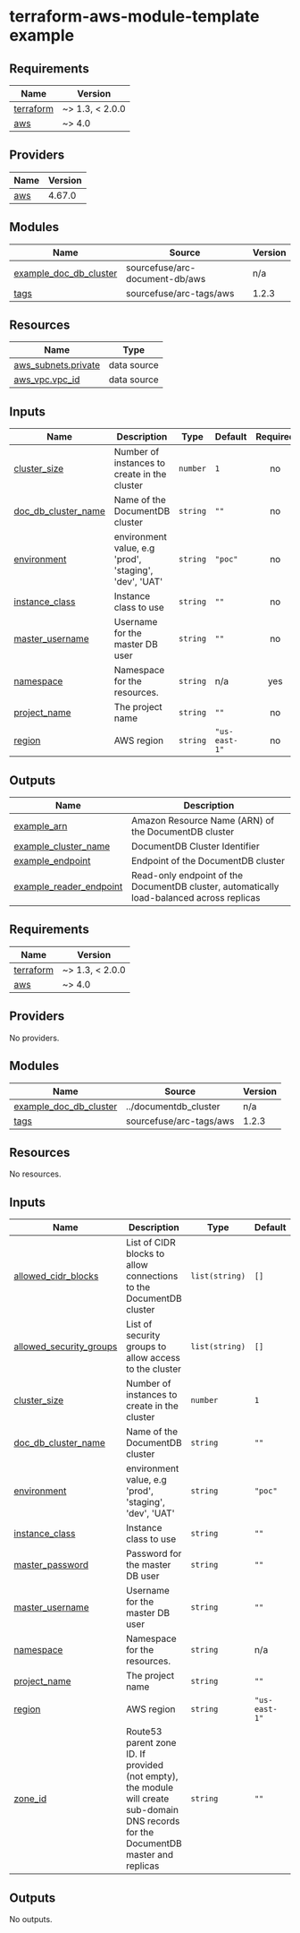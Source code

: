 # terraform-aws-module-template example

<!-- BEGINNING OF PRE-COMMIT-TERRAFORM DOCS HOOK -->
## Requirements

| Name | Version |
|------|---------|
| <a name="requirement_terraform"></a> [terraform](#requirement\_terraform) | ~> 1.3, < 2.0.0 |
| <a name="requirement_aws"></a> [aws](#requirement\_aws) | ~> 4.0 |

## Providers

| Name | Version |
|------|---------|
| <a name="provider_aws"></a> [aws](#provider\_aws) | 4.67.0 |

## Modules

| Name | Source | Version |
|------|--------|---------|
| <a name="module_example_doc_db_cluster"></a> [example\_doc\_db\_cluster](#module\_example\_doc\_db\_cluster) | sourcefuse/arc-document-db/aws | n/a |
| <a name="module_tags"></a> [tags](#module\_tags) | sourcefuse/arc-tags/aws | 1.2.3 |

## Resources

| Name | Type |
|------|------|
| [aws_subnets.private](https://registry.terraform.io/providers/hashicorp/aws/latest/docs/data-sources/subnets) | data source |
| [aws_vpc.vpc_id](https://registry.terraform.io/providers/hashicorp/aws/latest/docs/data-sources/vpc) | data source |

## Inputs

| Name | Description | Type | Default | Required |
|------|-------------|------|---------|:--------:|
| <a name="input_cluster_size"></a> [cluster\_size](#input\_cluster\_size) | Number of instances to create in the cluster | `number` | `1` | no |
| <a name="input_doc_db_cluster_name"></a> [doc\_db\_cluster\_name](#input\_doc\_db\_cluster\_name) | Name of the DocumentDB cluster | `string` | `""` | no |
| <a name="input_environment"></a> [environment](#input\_environment) | environment value, e.g 'prod', 'staging', 'dev', 'UAT' | `string` | `"poc"` | no |
| <a name="input_instance_class"></a> [instance\_class](#input\_instance\_class) | Instance class to use | `string` | `""` | no |
| <a name="input_master_username"></a> [master\_username](#input\_master\_username) | Username for the master DB user | `string` | `""` | no |
| <a name="input_namespace"></a> [namespace](#input\_namespace) | Namespace for the resources. | `string` | n/a | yes |
| <a name="input_project_name"></a> [project\_name](#input\_project\_name) | The project name | `string` | `""` | no |
| <a name="input_region"></a> [region](#input\_region) | AWS region | `string` | `"us-east-1"` | no |

## Outputs

| Name | Description |
|------|-------------|
| <a name="output_example_arn"></a> [example\_arn](#output\_example\_arn) | Amazon Resource Name (ARN) of the DocumentDB cluster |
| <a name="output_example_cluster_name"></a> [example\_cluster\_name](#output\_example\_cluster\_name) | DocumentDB Cluster Identifier |
| <a name="output_example_endpoint"></a> [example\_endpoint](#output\_example\_endpoint) | Endpoint of the DocumentDB cluster |
| <a name="output_example_reader_endpoint"></a> [example\_reader\_endpoint](#output\_example\_reader\_endpoint) | Read-only endpoint of the DocumentDB cluster, automatically load-balanced across replicas |
<!-- END OF PRE-COMMIT-TERRAFORM DOCS HOOK -->

<!-- BEGIN_TF_DOCS -->
## Requirements

| Name | Version |
|------|---------|
| <a name="requirement_terraform"></a> [terraform](#requirement\_terraform) | ~> 1.3, < 2.0.0 |
| <a name="requirement_aws"></a> [aws](#requirement\_aws) | ~> 4.0 |

## Providers

No providers.

## Modules

| Name | Source | Version |
|------|--------|---------|
| <a name="module_example_doc_db_cluster"></a> [example\_doc\_db\_cluster](#module\_example\_doc\_db\_cluster) | ../documentdb_cluster | n/a |
| <a name="module_tags"></a> [tags](#module\_tags) | sourcefuse/arc-tags/aws | 1.2.3 |

## Resources

No resources.

## Inputs

| Name | Description | Type | Default | Required |
|------|-------------|------|---------|:--------:|
| <a name="input_allowed_cidr_blocks"></a> [allowed\_cidr\_blocks](#input\_allowed\_cidr\_blocks) | List of CIDR blocks to allow connections to the DocumentDB cluster | `list(string)` | `[]` | no |
| <a name="input_allowed_security_groups"></a> [allowed\_security\_groups](#input\_allowed\_security\_groups) | List of security groups to allow access to the cluster | `list(string)` | `[]` | no |
| <a name="input_cluster_size"></a> [cluster\_size](#input\_cluster\_size) | Number of instances to create in the cluster | `number` | `1` | no |
| <a name="input_doc_db_cluster_name"></a> [doc\_db\_cluster\_name](#input\_doc\_db\_cluster\_name) | Name of the DocumentDB cluster | `string` | `""` | no |
| <a name="input_environment"></a> [environment](#input\_environment) | environment value, e.g 'prod', 'staging', 'dev', 'UAT' | `string` | `"poc"` | no |
| <a name="input_instance_class"></a> [instance\_class](#input\_instance\_class) | Instance class to use | `string` | `""` | no |
| <a name="input_master_password"></a> [master\_password](#input\_master\_password) | Password for the master DB user | `string` | `""` | no |
| <a name="input_master_username"></a> [master\_username](#input\_master\_username) | Username for the master DB user | `string` | `""` | no |
| <a name="input_namespace"></a> [namespace](#input\_namespace) | Namespace for the resources. | `string` | n/a | yes |
| <a name="input_project_name"></a> [project\_name](#input\_project\_name) | The project name | `string` | `""` | no |
| <a name="input_region"></a> [region](#input\_region) | AWS region | `string` | `"us-east-1"` | no |
| <a name="input_zone_id"></a> [zone\_id](#input\_zone\_id) | Route53 parent zone ID. If provided (not empty), the module will create sub-domain DNS records for the DocumentDB master and replicas | `string` | `""` | no |

## Outputs

No outputs.
<!-- END_TF_DOCS -->
